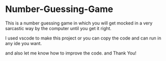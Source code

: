 # Number-Guessing-Game

This is a number guessing game in which you will get mocked in a very sarcastic way by the computer until you get it right.

I used vscode to make this project or you can copy the code and can run in any ide you want.

and also let me know how to improve the code. and Thank You!
